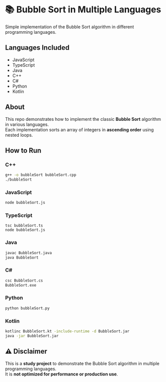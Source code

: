 # 📚 Bubble Sort in Multiple Languages

Simple implementation of the Bubble Sort algorithm in different programming languages.

## Languages Included

- JavaScript
- TypeScript
- Java
- C++
- C#
- Python
- Kotlin

## About

This repo demonstrates how to implement the classic **Bubble Sort** algorithm in various languages.  
Each implementation sorts an array of integers in **ascending order** using nested loops.

## How to Run

### C++
```bash
g++ -o bubbleSort bubbleSort.cpp
./bubbleSort
```

### JavaScript
```bash
node bubbleSort.js
```

### TypeScript
```
tsc bubbleSort.ts
node bubbleSort.js
```

### Java
```bash
javac BubbleSort.java
java BubbleSort
```

### C#
```bash
csc BubbleSort.cs
BubbleSort.exe
```

### Python
```bash
python bubbleSort.py
```

### Kotlin
```bash
kotlinc BubbleSort.kt -include-runtime -d BubbleSort.jar
java -jar BubbleSort.jar
```

## ⚠️ Disclaimer

This is a **study project** to demonstrate the Bubble Sort algorithm in multiple programming languages.  
It is **not optimized for performance or production use**.
